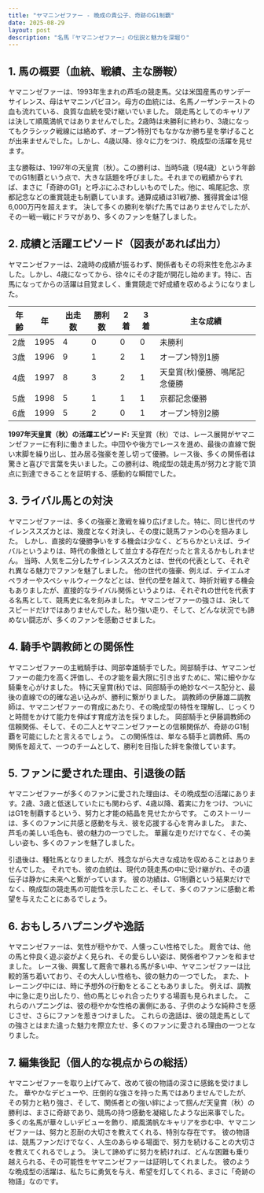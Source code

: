```yaml
---
title: "ヤマニンゼファー - 晩成の貴公子、奇跡のG1制覇"
date: 2025-08-29
layout: post
description: "名馬『ヤマニンゼファー』の伝説と魅力を深堀り"
---
```


## 1. 馬の概要（血統、戦績、主な勝鞍）

ヤマニンゼファーは、1993年生まれの芦毛の競走馬。父は米国産馬のサンデーサイレンス、母はヤマニンパピヨン。母方の血統には、名馬ノーザンテーストの血も流れている、良質な血統を受け継いでいました。  競走馬としてのキャリアは決して順風満帆ではありませんでした。2歳時は未勝利に終わり、3歳になってもクラシック戦線には絡めず、オープン特別でもなかなか勝ち星を挙げることが出来ませんでした。しかし、4歳以降、徐々に力をつけ、晩成型の活躍を見せます。

主な勝鞍は、1997年の天皇賞（秋）。この勝利は、当時5歳（現4歳）という年齢でのG1制覇という点で、大きな話題を呼びました。それまでの戦績からすれば、まさに「奇跡のG1」と呼ぶにふさわしいものでした。他に、鳴尾記念、京都記念などの重賞競走も制覇しています。通算成績は31戦7勝、獲得賞金は1億6,000万円を超えます。  決して多くの勝利を挙げた馬ではありませんでしたが、その一戦一戦にドラマがあり、多くのファンを魅了しました。


## 2. 成績と活躍エピソード（図表があれば出力）

ヤマニンゼファーは、2歳時の成績が振るわず、関係者もその将来性を危ぶみました。しかし、4歳になってから、徐々にその才能が開花し始めます。特に、古馬になってからの活躍は目覚ましく、重賞競走で好成績を収めるようになりました。

| 年齢 | 年 | 出走数 | 勝利数 | 2着 | 3着 | 主な成績 |
|---|---|---|---|---|---|---|
| 2歳 | 1995 | 4 | 0 | 0 | 0 | 未勝利 |
| 3歳 | 1996 | 9 | 1 | 2 | 1 |  オープン特別1勝 |
| 4歳 | 1997 | 8 | 3 | 2 | 1 |  天皇賞(秋)優勝、鳴尾記念優勝 |
| 5歳 | 1998 | 5 | 1 | 1 | 1 | 京都記念優勝 |
| 6歳 | 1999 | 5 | 2 | 0 | 1 |  オープン特別2勝 |


**1997年天皇賞（秋）の活躍エピソード:**  天皇賞（秋）では、レース展開がヤマニンゼファーに有利に働きました。中団やや後方でレースを進め、最後の直線で鋭い末脚を繰り出し、並み居る強豪を差し切って優勝。レース後、多くの関係者は驚きと喜びで言葉を失いました。この勝利は、晩成型の競走馬が努力と才能で頂点に到達できることを証明する、感動的な瞬間でした。


## 3. ライバル馬との対決

ヤマニンゼファーは、多くの強豪と激戦を繰り広げました。特に、同じ世代のサイレンススズカとは、幾度となく対決し、その度に競馬ファンの心を掴みました。  しかし、直接的な優勝争いをする機会は少なく、どちらかといえば、ライバルというよりは、時代の象徴として並立する存在だったと言えるかもしれません。  当時、人気を二分したサイレンススズカとは、世代の代表として、それぞれ異なる魅力でファンを魅了しました。  他の世代の強豪、例えば、テイエムオペラオーやスペシャルウィークなどとは、世代の壁を越えて、時折対戦する機会もありましたが、直接的なライバル関係というよりは、それぞれの世代を代表する名馬として、競馬史に名を刻みました。  ヤマニンゼファーの強さは、決してスピードだけではありませんでした。粘り強い走り、そして、どんな状況でも諦めない闘志が、多くのファンを感動させました。


## 4. 騎手や調教師との関係性

ヤマニンゼファーの主戦騎手は、岡部幸雄騎手でした。岡部騎手は、ヤマニンゼファーの能力を高く評価し、その才能を最大限に引き出すために、常に細やかな騎乗を心がけました。  特に天皇賞(秋)では、岡部騎手の絶妙なペース配分と、最後の直線での的確な追い込みが、勝利に繋がりました。  調教師の伊藤雄二調教師は、ヤマニンゼファーの育成にあたり、その晩成型の特性を理解し、じっくりと時間をかけて能力を伸ばす育成方法を採りました。  岡部騎手と伊藤調教師の信頼関係、そして、その二人とヤマニンゼファーとの信頼関係が、奇跡のG1制覇を可能にしたと言えるでしょう。  この関係性は、単なる騎手と調教師、馬の関係を超えて、一つのチームとして、勝利を目指した絆を象徴しています。


## 5. ファンに愛された理由、引退後の話

ヤマニンゼファーが多くのファンに愛された理由は、その晩成型の活躍にあります。2歳、3歳と低迷していたにも関わらず、4歳以降、着実に力をつけ、ついにはG1を制覇するという、努力と才能の結晶を見せたからです。  このストーリーは、多くのファンに共感と感動を与え、彼を応援する心を育みました。  また、芦毛の美しい毛色も、彼の魅力の一つでした。  華麗な走りだけでなく、その美しい姿も、多くのファンを魅了しました。

引退後は、種牡馬となりましたが、残念ながら大きな成功を収めることはありませんでした。  それでも、彼の血統は、現代の競走馬の中に受け継がれ、その遺伝子は静かに未来へと繋がっています。  彼の功績は、G1制覇という結果だけでなく、晩成型の競走馬の可能性を示したこと、そして、多くのファンに感動と希望を与えたことにあるでしょう。


## 6. おもしろハプニングや逸話

ヤマニンゼファーは、気性が穏やかで、人懐っこい性格でした。  厩舎では、他の馬と仲良く遊ぶ姿がよく見られ、その愛らしい姿は、関係者やファンを和ませました。  レース後、興奮して厩舎で暴れる馬が多い中、ヤマニンゼファーは比較的落ち着いており、その大人しい性格も、彼の魅力の一つでした。  また、トレーニング中には、時に予想外の行動をとることもありました。  例えば、調教中に急に走り出したり、他の馬とじゃれ合ったりする場面も見られました。  これらのハプニングは、彼の穏やかな性格の裏側にある、子供のような純粋さを感じさせ、さらにファンを惹きつけました。  これらの逸話は、彼の競走馬としての強さとはまた違った魅力を際立たせ、多くのファンに愛される理由の一つとなりました。


## 7. 編集後記（個人的な視点からの総括）

ヤマニンゼファーを取り上げてみて、改めて彼の物語の深さに感銘を受けました。  華やかなデビューや、圧倒的な強さを持った馬ではありませんでしたが、その努力と粘り強さ、そして、関係者との強い絆によって掴んだ天皇賞（秋）の勝利は、まさに奇跡であり、競馬の持つ感動を凝縮したような出来事でした。  多くの名馬が華々しいデビューを飾り、順風満帆なキャリアを歩む中、ヤマニンゼファーは、努力と忍耐の大切さを教えてくれる、特別な存在です。  彼の物語は、競馬ファンだけでなく、人生のあらゆる場面で、努力を続けることの大切さを教えてくれるでしょう。  決して諦めずに努力を続ければ、どんな困難も乗り越えられる、その可能性をヤマニンゼファーは証明してくれました。  彼のような晩成型の活躍は、私たちに勇気を与え、希望を灯してくれる、まさに「奇跡の物語」なのです。
